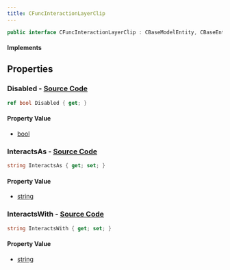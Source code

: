```yaml
---
title: CFuncInteractionLayerClip
---
```


```csharp
public interface CFuncInteractionLayerClip : CBaseModelEntity, CBaseEntity, CEntityInstance, ISchemaClass<CEntityInstance>, ISchemaClass<CBaseEntity>, ISchemaClass<CBaseModelEntity>, ISchemaClass<CFuncInteractionLayerClip>, ISchemaField, ISchemaClass, INativeHandle
```

#### Implements

## Properties

### **Disabled** - [Source Code](https://github.com/swiftly-solution/swiftlys2/blob/main/managed/src/SwiftlyS2.Generated/Schemas/Interfaces/CFuncInteractionLayerClip.cs#L16)

```csharp
ref bool Disabled { get; }
```

#### Property Value

- [bool](https://learn.microsoft.com/dotnet/api/system.boolean)

### **InteractsAs** - [Source Code](https://github.com/swiftly-solution/swiftlys2/blob/main/managed/src/SwiftlyS2.Generated/Schemas/Interfaces/CFuncInteractionLayerClip.cs#L18)

```csharp
string InteractsAs { get; set; }
```

#### Property Value

- [string](https://learn.microsoft.com/dotnet/api/system.string)

### **InteractsWith** - [Source Code](https://github.com/swiftly-solution/swiftlys2/blob/main/managed/src/SwiftlyS2.Generated/Schemas/Interfaces/CFuncInteractionLayerClip.cs#L20)

```csharp
string InteractsWith { get; set; }
```

#### Property Value

- [string](https://learn.microsoft.com/dotnet/api/system.string)

